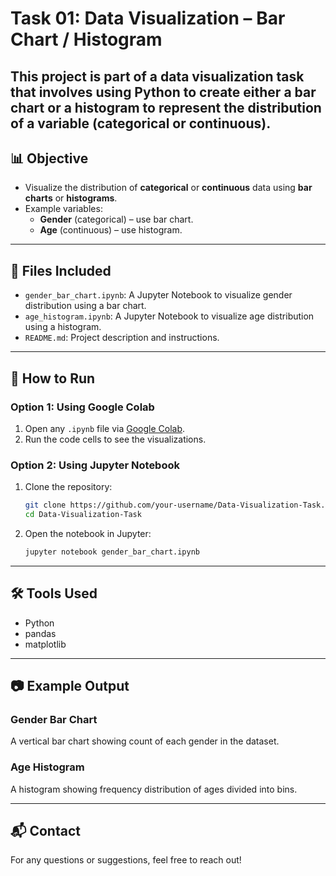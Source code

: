 # Task 01: Data Visualization – Bar Chart / Histogram

This project is part of a data visualization task that involves using Python to create either a **bar chart** or a **histogram** to represent the distribution of a variable (categorical or continuous).
---

## 📊 Objective

- Visualize the distribution of **categorical** or **continuous** data using **bar charts** or **histograms**.
- Example variables: 
  - **Gender** (categorical) – use bar chart.
  - **Age** (continuous) – use histogram.

---

## 📁 Files Included

- `gender_bar_chart.ipynb`: A Jupyter Notebook to visualize gender distribution using a bar chart.
- `age_histogram.ipynb`: A Jupyter Notebook to visualize age distribution using a histogram.
- `README.md`: Project description and instructions.

---

## 📌 How to Run

### Option 1: Using Google Colab
1. Open any `.ipynb` file via [Google Colab](https://colab.research.google.com/).
2. Run the code cells to see the visualizations.

### Option 2: Using Jupyter Notebook
1. Clone the repository:
   ```bash
   git clone https://github.com/your-username/Data-Visualization-Task.git
   cd Data-Visualization-Task
   ```
2. Open the notebook in Jupyter:
   ```bash
   jupyter notebook gender_bar_chart.ipynb
   ```

---

## 🛠️ Tools Used

- Python
- pandas
- matplotlib

---

## 📷 Example Output

### Gender Bar Chart
A vertical bar chart showing count of each gender in the dataset.

### Age Histogram
A histogram showing frequency distribution of ages divided into bins.

---

## 📬 Contact

For any questions or suggestions, feel free to reach out!
